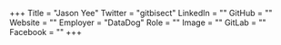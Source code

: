 +++
Title = "Jason Yee"
Twitter = "gitbisect"
LinkedIn = ""
GitHub = ""
Website = ""
Employer = "DataDog"
Role = ""
Image = ""
GitLab = ""
Facebook = ""
+++

